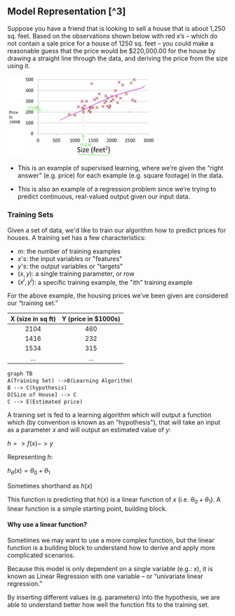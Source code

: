 ## Model Representation [^3]
Suppose you have a friend that is looking to sell a house that is about 1,250 sq. feet.  Based on the observations shown below with red x’s – which do not contain a sale price for a house of 1250 sq. feet – you could make a reasonable guess that the price would be $220,000.00 for the house by drawing a straight line through the data, and deriving the price from the size using it.

<img src="01-model-representation.assets/NBDraggedImage.png" alt="img" style="zoom:33%;" />

* This is an example of supervised learning, where we’re given the “right answer” (e.g. price) for each example (e.g. square footage) in the data.  

* This is also an example of a regression problem since we’re trying to predict continuous, real-valued output given our input data.

### Training Sets

Given a set of data, we'd like to train our algorithm how to predict prices for houses. A training set has a few characteristics: 

* $m$: the number of training examples
* $x$'s: the input variables or "features"
* $y$'s: the output variables or "targets"
* $(x,y)$: a single training parameter, or row
* $(x^{i}, y^{i})$: a specific training example, the "ith" training example

For the above example, the housing prices we’ve been given are considered our “training set.” 

| X (size in sq ft) | Y (price in $1000s) |
| :---------------: | :-----------------: |
|       2104        |         460         |
|       1416        |         232         |
|       1534        |         315         |
|        ...        |         ...         |

```mermaid
graph TB
A(Training Set) -->B(Learning Algorithm)
B --> C(hypothesis)
D[Size of House] --> C
C --> E(Estimated price)
```

A training set is fed to a learning algorithm which will output a function which (by convention is known as an "hypothesis"), that will take an input as a parameter $x$ and will output an estimated value of $y$:

$h => f(x) -> y$

Representing $h$:

 $h_{\theta}(x) = \theta_{0} + \theta_{1}$

Sometimes shorthand as $h(x)$

This function is predicting that $h(x)$ is a linear function of $x$ (i.e. $\theta_{0} + \theta_{1}$).  A linear function is a simple starting point, building block. 

#### Why use a linear function?

Sometimes we may want to use a more complex function, but the linear function is a building block to understand how to derive and apply more complicated scenarios.

Because this model is only dependent on a single variable (e.g.: $x$), it is known as Linear Regression with one variable – or “univariate linear regression.”

By inserting different values (e.g. parameters) into the hypothesis, we are able to understand better how well the function fits to the training set.
